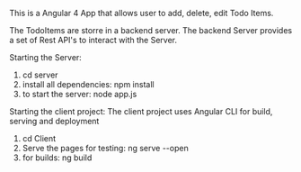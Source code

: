 This is a Angular 4 App that allows user to add, delete, edit Todo Items.

The TodoItems are storre in a backend server. The backend Server provides a set of Rest API's to interact with the Server.

Starting the Server:
1. cd server
2. install all dependencies: npm install
3. to start the server: node app.js

Starting the client project:
The client project uses Angular CLI for build, serving and deployment
1. cd Client
2. Serve the pages for testing: ng serve --open 
3. for builds: ng build


